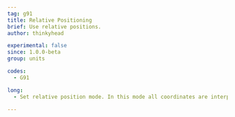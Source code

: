 ```yaml
---
tag: g91
title: Relative Positioning
brief: Use relative positions.
author: thinkyhead

experimental: false
since: 1.0.0-beta
group: units

codes:
  - G91

long:
  - Set relative position mode. In this mode all coordinates are interpreted as relative to the last position. This includes the extruder position unless overridden by [`M82`](M082.html).

---
```


